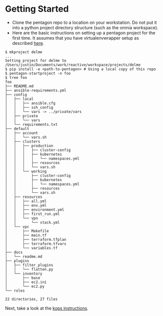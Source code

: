 # Getting Started

* Clone the pentagon repo to a location on your workstation. Do not put it into a python project directory structure (such as the omnia workspace).
* Here are the basic instructions on setting up a pentagon project for the first time. It assumes that you have virtualenvwrapper setup as described [here](virtualenv.md).

```
$ mkproject delme
...
Setting project for delme to /Users/justin/Documents/work/reactive/workspace/projects/delme
$ pip install -e <path-to-pentagon> # Using a local copy of this repo
$ pentagon-startproject -n foo
$ tree foo
foo
├── README.md
├── ansible-requirements.yml
├── config
│   ├── local
│   │   ├── ansible.cfg
│   │   ├── ssh_config
│   │   └── vars -> ../private/vars
│   ├── private
│   │   └── vars
│   └── requirements.txt
├── default
│   ├── account
│   │   └── vars.sh
│   ├── clusters
│   │   ├── production
│   │   │   ├── cluster-config
│   │   │   ├── kubernetes
│   │   │   │   └── namespaces.yml
│   │   │   ├── resources
│   │   │   └── vars.sh
│   │   └── working
│   │       ├── cluster-config
│   │       ├── kubernetes
│   │       │   └── namespaces.yml
│   │       ├── resources
│   │       └── vars.sh
│   ├── resources
│   │   ├── all.yml
│   │   ├── env.yml
│   │   ├── environment.yml
│   │   ├── first_run.yml
│   │   └── vpn
│   │       └── stack.yml
│   └── vpc
│       ├── Makefile
│       ├── main.tf
│       ├── terraform.tfplan
│       ├── terraform.tfvars
│       └── variables.tf
├── docs
│   └── readme.md
├── plugins
│   ├── filter_plugins
│   │   └── flatten.py
│   └── inventory
│       ├── base
│       ├── ec2.ini
│       └── ec2.py
└── roles

22 directories, 27 files
```

Next, take a look at the [kops instructions](kops.md).
